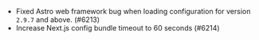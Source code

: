 - Fixed Astro web framework bug when loading configuration for version `2.9.7` and above. (#6213)
- Increase Next.js config bundle timeout to 60 seconds (#6214)
